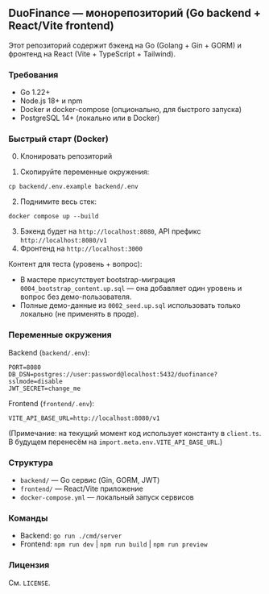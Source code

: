 ## DuoFinance — монорепозиторий (Go backend + React/Vite frontend)

Этот репозиторий содержит бэкенд на Go (Golang + Gin + GORM) и фронтенд на React (Vite + TypeScript + Tailwind).

### Требования
- Go 1.22+
- Node.js 18+ и npm
- Docker и docker-compose (опционально, для быстрого запуска)
- PostgreSQL 14+ (локально или в Docker)

### Быстрый старт  (Docker)
0) Клонировать репозиторий 

1) Скопируйте переменные окружения:
```
cp backend/.env.example backend/.env
```
2) Поднимите весь стек:
```
docker compose up --build
```
3) Бэкенд будет на `http://localhost:8080`, API префикс `http://localhost:8080/v1`
4) Фронтенд на `http://localhost:3000`

Контент для теста (уровень + вопрос):
- В мастере присутствует bootstrap-миграция `0004_bootstrap_content.up.sql` — она добавляет один уровень и вопрос без демо-пользователя.
- Полные демо-данные из `0002_seed.up.sql` использовать только локально (не применять в проде).



### Переменные окружения
Backend (`backend/.env`):
```
PORT=8080
DB_DSN=postgres://user:password@localhost:5432/duofinance?sslmode=disable
JWT_SECRET=change_me
```

Frontend (`frontend/.env`):
```
VITE_API_BASE_URL=http://localhost:8080/v1
```
(Примечание: на текущий момент код использует константу в `client.ts`. В будущем перенесём на `import.meta.env.VITE_API_BASE_URL`.)

### Структура
- `backend/` — Go сервис (Gin, GORM, JWT)
- `frontend/` — React/Vite приложение
- `docker-compose.yml` — локальный запуск сервисов

### Команды
- Backend: `go run ./cmd/server`
- Frontend: `npm run dev` | `npm run build` | `npm run preview`

### Лицензия
См. `LICENSE`.

